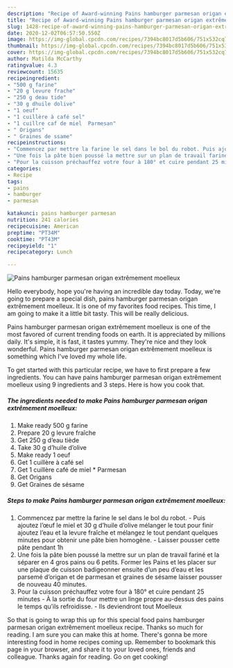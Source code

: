 ```yaml
---
description: "Recipe of Award-winning Pains hamburger parmesan origan extrêmement moelleux"
title: "Recipe of Award-winning Pains hamburger parmesan origan extrêmement moelleux"
slug: 1428-recipe-of-award-winning-pains-hamburger-parmesan-origan-extremement-moelleux
date: 2020-12-02T06:57:50.550Z
image: https://img-global.cpcdn.com/recipes/7394bc8017d5b606/751x532cq70/pains-hamburger-parmesan-origan-extremement-moelleux-photo-principale-de-la-recette.jpg
thumbnail: https://img-global.cpcdn.com/recipes/7394bc8017d5b606/751x532cq70/pains-hamburger-parmesan-origan-extremement-moelleux-photo-principale-de-la-recette.jpg
cover: https://img-global.cpcdn.com/recipes/7394bc8017d5b606/751x532cq70/pains-hamburger-parmesan-origan-extremement-moelleux-photo-principale-de-la-recette.jpg
author: Matilda McCarthy
ratingvalue: 4.3
reviewcount: 15635
recipeingredient:
- "500 g farine"
- "20 g levure frache"
- "250 g deau tide"
- "30 g dhuile dolive"
- "1 oeuf"
- "1 cuillère à café sel"
- "1 cuillre caf de miel  Parmesan"
- " Origans"
- " Graines de ssame"
recipeinstructions:
- "Commencez par mettre la farine le sel dans le bol du robot. Puis ajoutez l’œuf le miel et 30 g d’huile d’olive mélanger le tout pour finir ajoutez l’eau et la levure fraîche et mélangez le tout pendant quelques minutes pour obtenir une pâte bien homogène. Laisser pousser cette pâte pendant 1h"
- "Une fois la pâte bien poussé la mettre sur un plan de travail fariné et la séparer en 4 gros pains ou 6 petits. Former les Pains et les placer sur une plaque de cuisson badigeonner ensuite d’un peu d’eau et les parsemé d’origan et de parmesan et graines de sésame laisser pousser de nouveau 40 minutes."
- "Pour la cuisson préchauffez votre four à 180° et cuire pendant 25 minutes À la sortie du four mettre un linge propre au-dessus des pains le temps qu’ils refroidisse. Ils deviendront tout Moelleux"
categories:
- Recipe
tags:
- pains
- hamburger
- parmesan

katakunci: pains hamburger parmesan 
nutrition: 241 calories
recipecuisine: American
preptime: "PT34M"
cooktime: "PT43M"
recipeyield: "1"
recipecategory: Lunch

---
```



![Pains hamburger parmesan origan extrêmement moelleux](https://img-global.cpcdn.com/recipes/7394bc8017d5b606/751x532cq70/pains-hamburger-parmesan-origan-extremement-moelleux-photo-principale-de-la-recette.jpg)

Hello everybody, hope you're having an incredible day today. Today, we're going to prepare a special dish, pains hamburger parmesan origan extrêmement moelleux. It is one of my favorites food recipes. This time, I am going to make it a little bit tasty. This will be really delicious.



Pains hamburger parmesan origan extrêmement moelleux is one of the most favored of current trending foods on earth. It is appreciated by millions daily. It's simple, it is fast, it tastes yummy. They're nice and they look wonderful. Pains hamburger parmesan origan extrêmement moelleux is something which I've loved my whole life.


To get started with this particular recipe, we have to first prepare a few ingredients. You can have pains hamburger parmesan origan extrêmement moelleux using 9 ingredients and 3 steps. Here is how you cook that.

<!--inarticleads1-->

##### The ingredients needed to make Pains hamburger parmesan origan extrêmement moelleux:

1. Make ready 500 g farine
1. Prepare 20 g levure fraîche
1. Get 250 g d’eau tiède
1. Take 30 g d’huile d’olive
1. Make ready 1 oeuf
1. Get 1 cuillère à café sel
1. Get 1 cuillère café de miel * Parmesan
1. Get  Origans
1. Get  Graines de sésame




<!--inarticleads2-->

##### Steps to make Pains hamburger parmesan origan extrêmement moelleux:

1. Commencez par mettre la farine le sel dans le bol du robot. - Puis ajoutez l’œuf le miel et 30 g d’huile d’olive mélanger le tout pour finir ajoutez l’eau et la levure fraîche et mélangez le tout pendant quelques minutes pour obtenir une pâte bien homogène. - Laisser pousser cette pâte pendant 1h
1. Une fois la pâte bien poussé la mettre sur un plan de travail fariné et la séparer en 4 gros pains ou 6 petits. Former les Pains et les placer sur une plaque de cuisson badigeonner ensuite d’un peu d’eau et les parsemé d’origan et de parmesan et graines de sésame laisser pousser de nouveau 40 minutes.
1. Pour la cuisson préchauffez votre four à 180° et cuire pendant 25 minutes - À la sortie du four mettre un linge propre au-dessus des pains le temps qu’ils refroidisse. - Ils deviendront tout Moelleux




So that is going to wrap this up for this special food pains hamburger parmesan origan extrêmement moelleux recipe. Thanks so much for reading. I am sure you can make this at home. There's gonna be more interesting food in home recipes coming up. Remember to bookmark this page in your browser, and share it to your loved ones, friends and colleague. Thanks again for reading. Go on get cooking!
